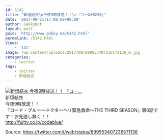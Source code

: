 ```yaml
---
id: 5142
title: "新垣結衣\n今夜9時放送！！\n『コー&#8230;"
date: '2017-08-21T17:00:08+08:00'
author: GakkyBot
layout: post
guid: 'http://www.gakky.me/5142.html'
permalink: /5142.html
Views:
    - '141'
image: /wp-content/uploads/2017/08/899553407236571136_0.jpg
categories:
    - twitter
tags:
    - twitter
    - 新垣结衣
---
```


[![新垣結衣
今夜9時放送！！
『コー...](http://www.yui-aragaki.org/wp-content/uploads/2017/08/899553407236571136_0.jpg)](http://www.yui-aragaki.org/wp-content/uploads/2017/08/899553407236571136_0.jpg)  
新垣結衣  
今夜9時放送！！  
『コード・ブルー～ドクターヘリ緊急救命～THE THIRD SEASON』第6話です！お見逃し無く！！  
http://fujitv.co.jp/codeblue/   
  
Source: <https://twitter.com/i/web/status/899553407236571136>